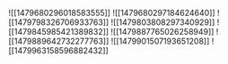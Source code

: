 ![[1479680296018583555]]
![[1479680297184624640]]
![[1479798326706933763]]
![[1479803808297340929]]
![[1479845985421389832]]
![[1479887765026258949]]
![[1479889642732277763]]
![[1479901507193651208]]
![[1479963158596882432]]

